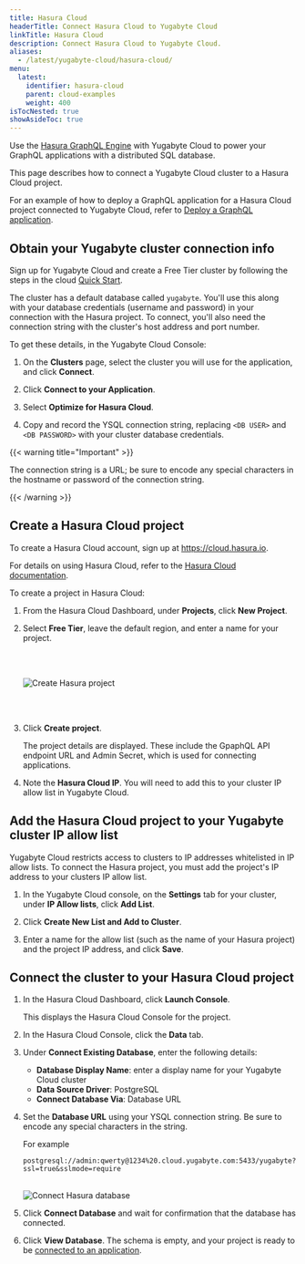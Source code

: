 ```yaml
---
title: Hasura Cloud
headerTitle: Connect Hasura Cloud to Yugabyte Cloud
linkTitle: Hasura Cloud
description: Connect Hasura Cloud to Yugabyte Cloud.
aliases:
  - /latest/yugabyte-cloud/hasura-cloud/
menu:
  latest:
    identifier: hasura-cloud
    parent: cloud-examples
    weight: 400
isTocNested: true
showAsideToc: true
---
```


Use the [Hasura GraphQL Engine](https://hasura.io) with Yugabyte Cloud to power your GraphQL applications with a distributed SQL database.

This page describes how to connect a Yugabyte Cloud cluster to a Hasura Cloud project.

For an example of how to deploy a GraphQL application for a Hasura Cloud project connected to Yugabyte Cloud, refer to [Deploy a GraphQL application](../hasura-sample-app/).

## Obtain your Yugabyte cluster connection info

Sign up for Yugabyte Cloud and create a Free Tier cluster by following the steps in the cloud [Quick Start](../../cloud-quickstart).

The cluster has a default database called `yugabyte`. You'll use this along with your database credentials (username and password) in your connection with the Hasura project. To connect, you'll also need the connection string with the cluster's host address and port number.

To get these details, in the Yugabyte Cloud Console:

1. On the **Clusters** page, select the cluster you will use for the application, and click **Connect**.

1. Click  **Connect to your Application**.

1. Select **Optimize for Hasura Cloud**.

1. Copy and record the YSQL connection string, replacing `<DB USER>` and `<DB PASSWORD>` with your cluster database credentials.

{{< warning title="Important" >}}

The connection string is a URL; be sure to encode any special characters in the hostname or password of the connection string.

{{< /warning >}}

## Create a Hasura Cloud project

To create a Hasura Cloud account, sign up at <https://cloud.hasura.io>.

For details on using Hasura Cloud, refer to the [Hasura Cloud documentation](https://hasura.io/docs/latest/graphql/cloud/index.html).

To create a project in Hasura Cloud:

1. From the Hasura Cloud Dashboard, under **Projects**, click **New Project**.

1. Select **Free Tier**, leave the default region, and enter a name for your project.

    <br/><br/>

    ![Create Hasura project](/images/deploy/yugabyte-cloud/hasura-create-project.png)

    <br/><br/>

1. Click **Create project**.

    The project details are displayed. These include the GpaphQL API endpoint URL and Admin Secret, which is used for connecting applications.

1. Note the **Hasura Cloud IP**. You will need to add this to your cluster IP allow list in Yugabyte Cloud.

## Add the Hasura Cloud project to your Yugabyte cluster IP allow list

Yugabyte Cloud restricts access to clusters to IP addresses whitelisted in IP allow lists. To connect the Hasura project, you must add the project's IP address to your clusters IP allow list.

1. In the Yugabyte Cloud console, on the **Settings** tab for your cluster, under **IP Allow lists**, click **Add List**.

1. Click **Create New List and Add to Cluster**.

1. Enter a name for the allow list (such as the name of your Hasura project) and the project IP address, and click **Save**.

## Connect the cluster to your Hasura Cloud project

1. In the Hasura Cloud Dashboard, click **Launch Console**.

    This displays the Hasura Cloud Console for the project.

1. In the Hasura Cloud Console, click the **Data** tab.

1. Under **Connect Existing Database**, enter the following details:

    * **Database Display Name**: enter a display name for your Yugabyte Cloud cluster
    * **Data Source Driver**: PostgreSQL
    * **Connect Database Via**: Database URL

1. Set the **Database URL** using your YSQL connection string. Be sure to encode any special characters in the string.

    For example

    ```url
    postgresql://admin:qwerty@1234%20.cloud.yugabyte.com:5433/yugabyte?ssl=true&sslmode=require
    ```

    \
    ![Connect Hasura database](/images/yb-cloud/hasura-cloud-connect-database.png)

1. Click **Connect Database** and wait for confirmation that the database has connected.

1. Click **View Database**. The schema is empty, and your project is ready to be [connected to an application](../hasura-sample-app/).
